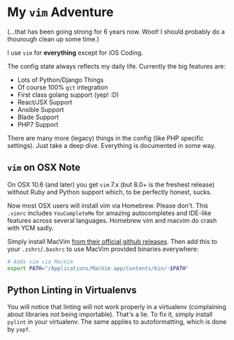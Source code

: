 # My `vim` Adventure

(…that has been going strong for 6 years now. Woot! I should probably do a
thourough clean up some time.)

I use `vim` for **everything** except for iOS Coding.

The config state always reflects my daily life. Currently the big features are:

* Lots of Python/Django Things
* Of course 100% `git` integration
* First class golang support (yep! :D)
* React/JSX Support
* Ansible Support
* Blade Support
* PHP7 Support

There are many more (legacy) things in the config (like PHP specific settings).
Just take a deep dive. Everything is documented in some way.


## `vim` on OSX Note

On OSX 10.6 (and later) you get `vim` 7.x (but 8.0+ is the freshest release)
without Ruby and Python support which, to be perfectly honest, sucks. 

Now most OSX users will install vim via Homebrew. Please don't. This `.vimrc`
includes `YouCompleteMe` for amazing autocompletes and IDE-like features across
several languages. Homebrew vim and macvim do crash with YCM sadly.

Simply install MacVim [from their official github
releases](https://github.com/macvim-dev/macvim/releases). Then add this to your
`.zshrc`/`.bashrc` to use MacVim provided binaries everywhere:

```sh
# Adds vim via MacVim
export PATH="/Applications/MacVim.app/Contents/bin/:$PATH"
```

## Python Linting in Virtualenvs

You will notice that linting will not work properly in a virtualenv
(complaining about libraries not being importable). That's a lie. To fix it,
simply install `pylint` in your virtualenv. The same applies to autoformatting,
which is done by `yapf`.
